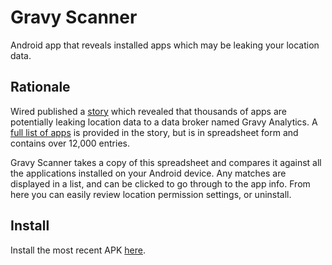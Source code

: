 # Gravy Scanner
Android app that reveals installed apps which may be leaking your location data.

## Rationale
Wired published a [story](https://www.wired.com/story/gravy-location-data-app-leak-rtb/) which revealed that thousands of apps are potentially leaking location data to a data broker named Gravy Analytics. A [full list of apps](https://docs.google.com/spreadsheets/d/1Ukgd0gIWd9gpV6bOx2pcSHsVO6yIUqbjnlM4ewjO6Cs/edit?usp=sharing) is provided in the story, but is in spreadsheet form and contains over 12,000 entries.

Gravy Scanner takes a copy of this spreadsheet and compares it against all the applications installed on your Android device. Any matches are displayed in a list, and can be clicked to go through to the app info. From here you can easily review location permission settings, or uninstall.

## Install
Install the most recent APK [here](https://github.com/steffandroid/gravy-scanner/releases/latest/download/app-release.apk).
